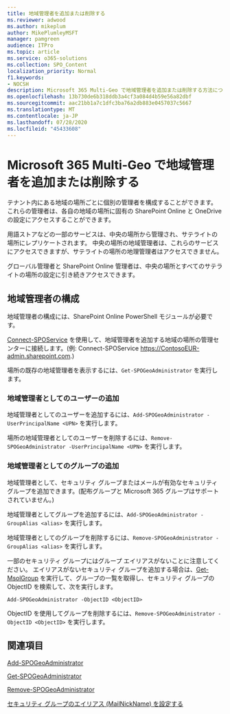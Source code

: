 ```yaml
---
title: 地域管理者を追加または削除する
ms.reviewer: adwood
ms.author: mikeplum
author: MikePlumleyMSFT
manager: pamgreen
audience: ITPro
ms.topic: article
ms.service: o365-solutions
ms.collection: SPO_Content
localization_priority: Normal
f1.keywords:
- NOCSH
description: Microsoft 365 Multi-Geo で地域管理者を追加または削除する方法について説明します。
ms.openlocfilehash: 13b730de6b318ddb3a4cf3a084d4b59e56a82dbf
ms.sourcegitcommit: aac21bb1a7c1dfc3ba76a2db883e0457037c5667
ms.translationtype: MT
ms.contentlocale: ja-JP
ms.lasthandoff: 07/28/2020
ms.locfileid: "45433608"
---
```

# <a name="add-or-remove-a-geo-administrator-in-microsoft-365-multi-geo"></a>Microsoft 365 Multi-Geo で地域管理者を追加または削除する

テナント内にある地域の場所ごとに個別の管理者を構成することができます。 これらの管理者は、各自の地域の場所に固有の SharePoint Online と OneDrive の設定にアクセスすることができます。

用語ストアなどの一部のサービスは、中央の場所から管理され、サテライトの場所にレプリケートされます。 中央の場所の地域管理者は、これらのサービスにアクセスできますが、サテライトの場所の地理管理者はアクセスできません。

グローバル管理者と SharePoint Online 管理者は、中央の場所とすべてのサテライトの場所の設定に引き続きアクセスできます。

## <a name="configuring-geo-administrators"></a>地域管理者の構成

地域管理者の構成には、SharePoint Online PowerShell モジュールが必要です。

[Connect-SPOService](https://docs.microsoft.com/powershell/module/sharepoint-online/Connect-SPOService) を使用して、地域管理者を追加する地域の場所の管理センターに接続します。(例: Connect-SPOService  https://ContosoEUR-admin.sharepoint.com.)

場所の既存の地域管理者を表示するには、`Get-SPOGeoAdministrator` を実行します。

### <a name="adding-a-user-as-a-geo-admin"></a>地域管理者としてのユーザーの追加

地域管理者としてのユーザーを追加するには、`Add-SPOGeoAdministrator -UserPrincipalName <UPN>` を実行します。

場所の地域管理者としてのユーザーを削除するには、`Remove-SPOGeoAdministrator -UserPrincipalName <UPN>` を実行します。

### <a name="adding-a-group-as-a-geo-admin"></a>地域管理者としてのグループの追加

地域管理者として、セキュリティ グループまたはメールが有効なセキュリティ グループを追加できます。(配布グループと Microsoft 365 グループはサポートされていません。)

地域管理者としてグループを追加するには、`Add-SPOGeoAdministrator -GroupAlias <alias>` を実行します。

地域管理者としてのグループを削除するには、`Remove-SPOGeoAdministrator -GroupAlias <alias>` を実行します。

一部のセキュリティ グループにはグループ エイリアスがないことに注意してください。 エイリアスがないセキュリティ グループを追加する場合は、[Get-MsolGroup](https://docs.microsoft.com/powershell/module/msonline/get-msolgroup) を実行して、グループの一覧を取得し、セキュリティ グループの ObjectID を検索して、次を実行します。

`Add-SPOGeoAdministrator -ObjectID <ObjectID>`

ObjectID を使用してグループを削除するには、`Remove-SPOGeoAdministrator -ObjectID <ObjectID>` を実行します。

## <a name="see-also"></a>関連項目

[Add-SPOGeoAdministrator](https://docs.microsoft.com/powershell/module/sharepoint-online/add-spogeoadministrator)

[Get-SPOGeoAdministrator](https://docs.microsoft.com/powershell/module/sharepoint-online/get-spogeoadministrator)

[Remove-SPOGeoAdministrator](https://docs.microsoft.com/powershell/module/sharepoint-online/remove-spogeoadministrator)

[セキュリティ グループのエイリアス (MailNickName) を設定する](https://docs.microsoft.com/powershell/module/azuread/set-azureadgroup)
